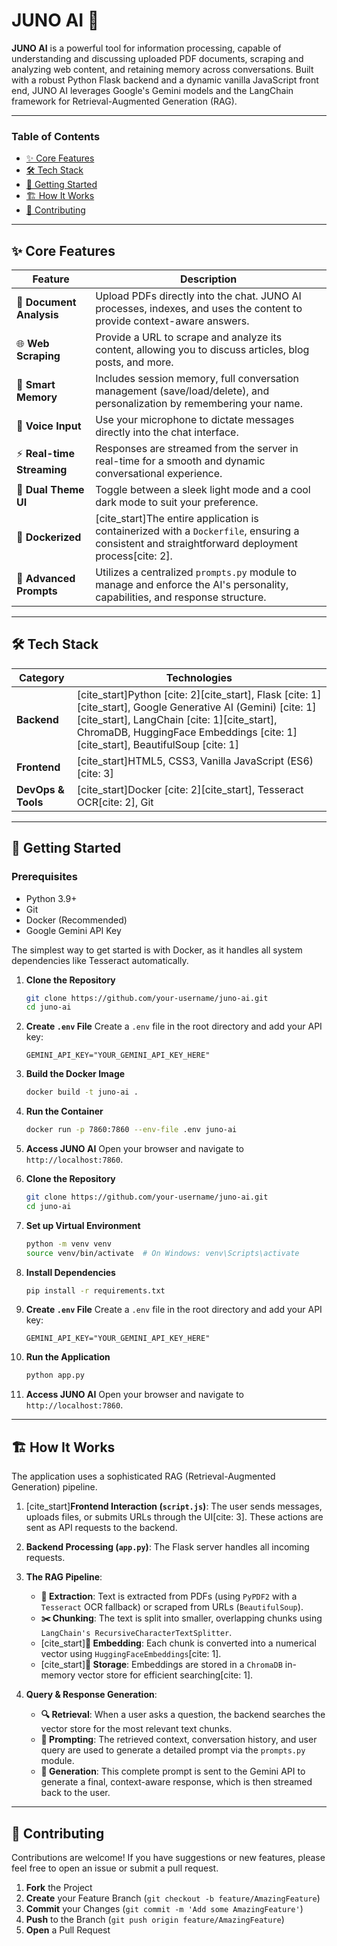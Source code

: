 
# JUNO AI 🤖
**JUNO AI** is a powerful tool for information processing, capable of understanding and discussing uploaded PDF documents, scraping and analyzing web content, and retaining memory across conversations. Built with a robust Python Flask backend and a dynamic vanilla JavaScript front end, JUNO AI leverages Google's Gemini models and the LangChain framework for Retrieval-Augmented Generation (RAG).

-----

### **Table of Contents**

  * [✨ Core Features](https://www.google.com/search?q=%23-core-features)
  * [🛠️ Tech Stack](https://www.google.com/search?q=%23%EF%B8%8F-tech-stack)
  * [🚀 Getting Started](https://www.google.com/search?q=%23-getting-started)
  * [🏗️ How It Works](https://www.google.com/search?q=%23%EF%B8%8F-how-it-works)
  * [🤝 Contributing](https://www.google.com/search?q=%23-contributing)

-----

## ✨ Core Features

| Feature                | Description                                                                                                                                              |
| ---------------------- | -------------------------------------------------------------------------------------------------------------------------------------------------------- |
| 📄 **Document Analysis** | Upload PDFs directly into the chat. JUNO AI processes, indexes, and uses the content to provide context-aware answers.                                     |
| 🌐 **Web Scraping** | Provide a URL to scrape and analyze its content, allowing you to discuss articles, blog posts, and more.                                                     |
| 🧠 **Smart Memory** | Includes session memory, full conversation management (save/load/delete), and personalization by remembering your name.                               |
| 🎤 **Voice Input** | Use your microphone to dictate messages directly into the chat interface.                                                                                |
| ⚡ **Real-time Streaming** | Responses are streamed from the server in real-time for a smooth and dynamic conversational experience.                                                  |
| 🎨 **Dual Theme UI** | Toggle between a sleek light mode and a cool dark mode to suit your preference.                                                                          |
| 🐳 **Dockerized** | [cite\_start]The entire application is containerized with a `Dockerfile`, ensuring a consistent and straightforward deployment process[cite: 2].                       |
| 🚀 **Advanced Prompts** | Utilizes a centralized `prompts.py` module to manage and enforce the AI's personality, capabilities, and response structure.                        |

-----

## 🛠️ Tech Stack

| Category               | Technologies                                                                                                                          |
| ---------------------- | ------------------------------------------------------------------------------------------------------------------------------------- |
| **Backend** | [cite\_start]Python [cite: 2][cite\_start], Flask [cite: 1][cite\_start], Google Generative AI (Gemini) [cite: 1][cite\_start], LangChain [cite: 1][cite\_start], ChromaDB, HuggingFace Embeddings [cite: 1][cite\_start], BeautifulSoup [cite: 1] |
| **Frontend** | [cite\_start]HTML5, CSS3, Vanilla JavaScript (ES6) [cite: 3]                                                                                        |
| **DevOps & Tools** | [cite\_start]Docker [cite: 2][cite\_start], Tesseract OCR[cite: 2], Git                                                                                                |

-----

## 🚀 Getting Started

### **Prerequisites**

  * Python 3.9+
  * Git
  * Docker (Recommended)
  * Google Gemini API Key

The simplest way to get started is with Docker, as it handles all system dependencies like Tesseract automatically.

1.  **Clone the Repository**
    ```bash
    git clone https://github.com/your-username/juno-ai.git
    cd juno-ai
    ```
2.  **Create `.env` File**
    Create a `.env` file in the root directory and add your API key:
    ```
    GEMINI_API_KEY="YOUR_GEMINI_API_KEY_HERE"
    ```
3.  **Build the Docker Image**
    ```bash
    docker build -t juno-ai .
    ```
4.  **Run the Container**
    ```bash
    docker run -p 7860:7860 --env-file .env juno-ai
    ```
5.  **Access JUNO AI**
    Open your browser and navigate to `http://localhost:7860`.

1.  **Clone the Repository**
    ```bash
    git clone https://github.com/your-username/juno-ai.git
    cd juno-ai
    ```
2.  **Set up Virtual Environment**
    ```bash
    python -m venv venv
    source venv/bin/activate  # On Windows: venv\Scripts\activate
    ```
3.  **Install Dependencies**
    ```bash
    pip install -r requirements.txt
    ```
4.  **Create `.env` File**
    Create a `.env` file in the root directory and add your API key:
    ```
    GEMINI_API_KEY="YOUR_GEMINI_API_KEY_HERE"
    ```
5.  **Run the Application**
    ```bash
    python app.py
    ```
6.  **Access JUNO AI**
    Open your browser and navigate to `http://localhost:7860`.

-----

## 🏗️ How It Works

The application uses a sophisticated RAG (Retrieval-Augmented Generation) pipeline.

1.  [cite\_start]**Frontend Interaction (`script.js`)**: The user sends messages, uploads files, or submits URLs through the UI[cite: 3]. These actions are sent as API requests to the backend.

2.  **Backend Processing (`app.py`)**: The Flask server handles all incoming requests.

3.  **The RAG Pipeline**:

      * **📜 Extraction**: Text is extracted from PDFs (using `PyPDF2` with a `Tesseract` OCR fallback) or scraped from URLs (`BeautifulSoup`).
      * **✂️ Chunking**: The text is split into smaller, overlapping chunks using `LangChain's RecursiveCharacterTextSplitter`.
      * [cite\_start]**🧠 Embedding**: Each chunk is converted into a numerical vector using `HuggingFaceEmbeddings`[cite: 1].
      * [cite\_start]**💾 Storage**: Embeddings are stored in a `ChromaDB` in-memory vector store for efficient searching[cite: 1].

4.  **Query & Response Generation**:

      * **🔍 Retrieval**: When a user asks a question, the backend searches the vector store for the most relevant text chunks.
      * **📝 Prompting**: The retrieved context, conversation history, and user query are used to generate a detailed prompt via the `prompts.py` module.
      * **💬 Generation**: This complete prompt is sent to the Gemini API to generate a final, context-aware response, which is then streamed back to the user.

-----

## 🤝 Contributing

Contributions are welcome\! If you have suggestions or new features, please feel free to open an issue or submit a pull request.

1.  **Fork** the Project
2.  **Create** your Feature Branch (`git checkout -b feature/AmazingFeature`)
3.  **Commit** your Changes (`git commit -m 'Add some AmazingFeature'`)
4.  **Push** to the Branch (`git push origin feature/AmazingFeature`)
5.  **Open** a Pull Request
